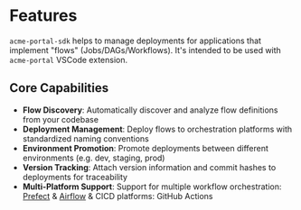 # Features

`acme-portal-sdk` helps to manage deployments for applications that implement "flows" (Jobs/DAGs/Workflows). It's intended to be used with `acme-portal` VSCode extension.

## Core Capabilities

* **Flow Discovery**: Automatically discover and analyze flow definitions from your codebase
* **Deployment Management**: Deploy flows to orchestration platforms with standardized naming conventions
* **Environment Promotion**: Promote deployments between different environments (e.g. dev, staging, prod)
* **Version Tracking**: Attach version information and commit hashes to deployments for traceability
* **Multi-Platform Support**: Support for multiple workflow orchestration: [Prefect](prefect.md) & [Airflow](airflow.md) & CICD platforms: GitHub Actions